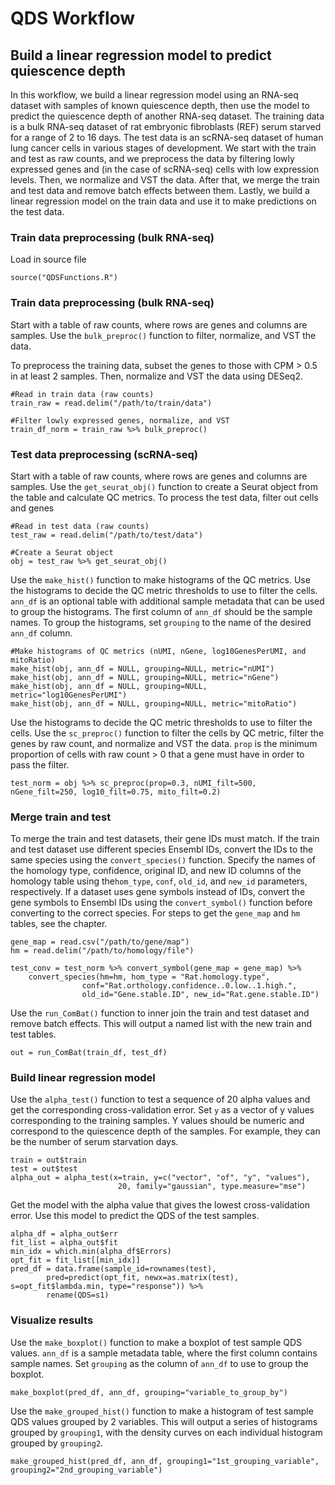 # QDS Workflow
## Build a linear regression model to predict quiescence depth
In this workflow, we build a linear regression model using an RNA-seq dataset with samples of known quiescence depth, then use the model to predict the quiescence depth of another RNA-seq dataset. The training data is a bulk RNA-seq dataset of rat embryonic fibroblasts (REF) serum starved for a range of 2 to 16 days. The test data is an scRNA-seq dataset of human lung cancer cells in various stages of development. We start with the train and test as raw counts, and we preprocess the data by filtering lowly expressed genes and (in the case of scRNA-seq) cells with low expression levels. Then, we normalize and VST the data. After that, we merge the train and test data and remove batch effects between them. Lastly, we build a linear regression model on the train data and use it to make predictions on the test data.

### Train data preprocessing (bulk RNA-seq)
Load in source file
```
source("QDSFunctions.R")
```
### Train data preprocessing (bulk RNA-seq)
Start with a table of raw counts, where rows are genes and columns are samples. Use the `bulk_preproc()` function to filter, normalize, and VST the data.

To preprocess the training data, subset the genes to those with CPM > 0.5 in at least 2 samples. Then, normalize and VST the data using DESeq2.
```
#Read in train data (raw counts)
train_raw = read.delim("/path/to/train/data") 

#Filter lowly expressed genes, normalize, and VST
train_df_norm = train_raw %>% bulk_preproc() 
```

### Test data preprocessing (scRNA-seq)
Start with a table of raw counts, where rows are genes and columns are samples. Use the `get_seurat_obj()` function to create a Seurat object from the table and calculate QC metrics. To process the test data, filter out cells and genes 
```
#Read in test data (raw counts)
test_raw = read.delim("/path/to/test/data")

#Create a Seurat object
obj = test_raw %>% get_seurat_obj()
```
Use the `make_hist()` function to make histograms of the QC metrics. Use the histograms to decide the QC metric thresholds to use to filter the cells. `ann_df` is an optional table with additional sample metadata that can be used to group the histograms. The first column of `ann_df` should be the sample names. To group the histograms, set `grouping` to the name of the desired `ann_df` column.
```
#Make histograms of QC metrics (nUMI, nGene, log10GenesPerUMI, and mitoRatio)
make_hist(obj, ann_df = NULL, grouping=NULL, metric="nUMI")
make_hist(obj, ann_df = NULL, grouping=NULL, metric="nGene")
make_hist(obj, ann_df = NULL, grouping=NULL, metric="log10GenesPerUMI")
make_hist(obj, ann_df = NULL, grouping=NULL, metric="mitoRatio")

```
Use the histograms to decide the QC metric thresholds to use to filter the cells. Use the `sc_preproc()` function to filter the cells by QC metric, filter the genes by raw count, and normalize and VST the data. `prop` is the minimum proportion of cells with raw count > 0 that a gene must have in order to pass the filter.
```
test_norm = obj %>% sc_preproc(prop=0.3, nUMI_filt=500, nGene_filt=250, log10_filt=0.75, mito_filt=0.2)

```

### Merge train and test 
To merge the train and test datasets, their gene IDs must match. If the train and test dataset use different species Ensembl IDs, convert the IDs to the same species using the `convert_species()` function. Specify the names of the homology type, confidence, original ID, and new ID columns of the homology table using the`hom_type`, `conf`, `old_id`, and `new_id` parameters, respectively. If a dataset uses gene symbols instead of IDs, convert the gene symbols to Ensembl IDs using the `convert_symbol()` function before converting to the correct species. For steps to get the `gene_map` and `hm` tables, see the chapter. 
```
gene_map = read.csv("/path/to/gene/map")
hm = read.delim("/path/to/homology/file")

test_conv = test_norm %>% convert_symbol(gene_map = gene_map) %>%
    convert_species(hm=hm, hom_type = "Rat.homology.type",
                conf="Rat.orthology.confidence..0.low..1.high.",
                old_id="Gene.stable.ID", new_id="Rat.gene.stable.ID")
```
Use the `run_ComBat()` function to inner join the train and test dataset and remove batch effects. This will output a named list with the new train and test tables.
```
out = run_ComBat(train_df, test_df)
```

### Build linear regression model
Use the `alpha_test()` function to test a sequence of 20 alpha values and get the corresponding cross-validation error. Set `y` as a vector of y values corresponding to the training samples. Y values should be numeric and correspond to the quiescence depth of the samples. For example, they can be the number of serum starvation days.
```
train = out$train
test = out$test
alpha_out = alpha_test(x=train, y=c("vector", "of", "y", "values"),
                        20, family="gaussian", type.measure="mse")
```
Get the model with the alpha value that gives the lowest cross-validation error. Use this model to predict the QDS of the test samples.
```
alpha_df = alpha_out$err
fit_list = alpha_out$fit
min_idx = which.min(alpha_df$Errors)
opt_fit = fit_list[[min_idx]]
pred_df = data.frame(sample_id=rownames(test),
        pred=predict(opt_fit, newx=as.matrix(test), s=opt_fit$lambda.min, type="response")) %>%
        rename(QDS=s1)
```

### Visualize results
Use the `make_boxplot()` function to make a boxplot of test sample QDS values. `ann_df` is a sample metadata table, where the first column contains sample names. Set `grouping` as the column of `ann_df` to use to group the boxplot.
```
make_boxplot(pred_df, ann_df, grouping="variable_to_group_by")
```
Use the `make_grouped_hist()` function to make a histogram of test sample QDS values grouped by 2 variables. This will output a series of histograms grouped by `grouping1`, with the density curves on each individual histogram grouped by `grouping2`.
```
make_grouped_hist(pred_df, ann_df, grouping1="1st_grouping_variable", grouping2="2nd_grouping_variable")
```








